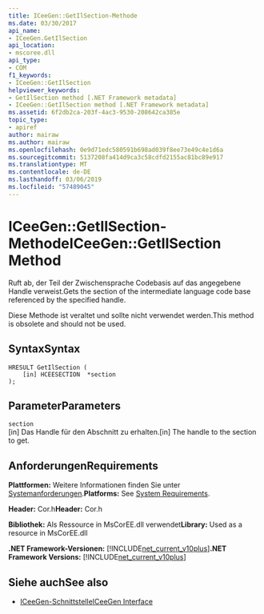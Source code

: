 ```yaml
---
title: ICeeGen::GetIlSection-Methode
ms.date: 03/30/2017
api_name:
- ICeeGen.GetIlSection
api_location:
- mscoree.dll
api_type:
- COM
f1_keywords:
- ICeeGen::GetIlSection
helpviewer_keywords:
- GetIlSection method [.NET Framework metadata]
- ICeeGen::GetIlSection method [.NET Framework metadata]
ms.assetid: 6f2db2ca-203f-4ac3-9530-208642ca385e
topic_type:
- apiref
author: mairaw
ms.author: mairaw
ms.openlocfilehash: 0e9d71edc580591b698ad039f8ee73e49c4e1d6a
ms.sourcegitcommit: 5137208fa414d9ca3c58cdfd2155ac81bc89e917
ms.translationtype: MT
ms.contentlocale: de-DE
ms.lasthandoff: 03/06/2019
ms.locfileid: "57489045"
---
```

# <a name="iceegengetilsection-method"></a><span data-ttu-id="6a2d8-102">ICeeGen::GetIlSection-Methode</span><span class="sxs-lookup"><span data-stu-id="6a2d8-102">ICeeGen::GetIlSection Method</span></span>
<span data-ttu-id="6a2d8-103">Ruft ab, der Teil der Zwischensprache Codebasis auf das angegebene Handle verweist.</span><span class="sxs-lookup"><span data-stu-id="6a2d8-103">Gets the section of the intermediate language code base referenced by the specified handle.</span></span>  
  
 <span data-ttu-id="6a2d8-104">Diese Methode ist veraltet und sollte nicht verwendet werden.</span><span class="sxs-lookup"><span data-stu-id="6a2d8-104">This method is obsolete and should not be used.</span></span>  
  
## <a name="syntax"></a><span data-ttu-id="6a2d8-105">Syntax</span><span class="sxs-lookup"><span data-stu-id="6a2d8-105">Syntax</span></span>  
  
```  
HRESULT GetIlSection (  
    [in] HCEESECTION  *section  
);  
```  
  
## <a name="parameters"></a><span data-ttu-id="6a2d8-106">Parameter</span><span class="sxs-lookup"><span data-stu-id="6a2d8-106">Parameters</span></span>  
 `section`  
 <span data-ttu-id="6a2d8-107">[in] Das Handle für den Abschnitt zu erhalten.</span><span class="sxs-lookup"><span data-stu-id="6a2d8-107">[in] The handle to the section to get.</span></span>  
  
## <a name="requirements"></a><span data-ttu-id="6a2d8-108">Anforderungen</span><span class="sxs-lookup"><span data-stu-id="6a2d8-108">Requirements</span></span>  
 <span data-ttu-id="6a2d8-109">**Plattformen:** Weitere Informationen finden Sie unter [Systemanforderungen](../../../../docs/framework/get-started/system-requirements.md).</span><span class="sxs-lookup"><span data-stu-id="6a2d8-109">**Platforms:** See [System Requirements](../../../../docs/framework/get-started/system-requirements.md).</span></span>  
  
 <span data-ttu-id="6a2d8-110">**Header:** Cor.h</span><span class="sxs-lookup"><span data-stu-id="6a2d8-110">**Header:** Cor.h</span></span>  
  
 <span data-ttu-id="6a2d8-111">**Bibliothek:** Als Ressource in MsCorEE.dll verwendet</span><span class="sxs-lookup"><span data-stu-id="6a2d8-111">**Library:** Used as a resource in MsCorEE.dll</span></span>  
  
 <span data-ttu-id="6a2d8-112">**.NET Framework-Versionen:** [!INCLUDE[net_current_v10plus](../../../../includes/net-current-v10plus-md.md)]</span><span class="sxs-lookup"><span data-stu-id="6a2d8-112">**.NET Framework Versions:** [!INCLUDE[net_current_v10plus](../../../../includes/net-current-v10plus-md.md)]</span></span>  
  
## <a name="see-also"></a><span data-ttu-id="6a2d8-113">Siehe auch</span><span class="sxs-lookup"><span data-stu-id="6a2d8-113">See also</span></span>
- [<span data-ttu-id="6a2d8-114">ICeeGen-Schnittstelle</span><span class="sxs-lookup"><span data-stu-id="6a2d8-114">ICeeGen Interface</span></span>](../../../../docs/framework/unmanaged-api/metadata/iceegen-interface.md)
